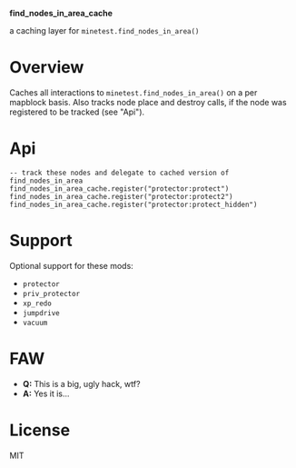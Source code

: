 
**find_nodes_in_area_cache**

a caching layer for `minetest.find_nodes_in_area()`

# Overview

Caches all interactions to `minetest.find_nodes_in_area()` on a per mapblock basis.
Also tracks node place and destroy calls, if the node was registered to be tracked (see "Api").

# Api

```
-- track these nodes and delegate to cached version of find_nodes_in_area
find_nodes_in_area_cache.register("protector:protect")
find_nodes_in_area_cache.register("protector:protect2")
find_nodes_in_area_cache.register("protector:protect_hidden")
```

# Support

Optional support for these mods:

* `protector`
* `priv_protector`
* `xp_redo`
* `jumpdrive`
* `vacuum`

# FAW

* **Q:** This is a big, ugly hack, wtf?
* **A:** Yes it is...

# License

MIT
